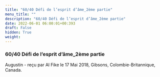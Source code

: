```yaml
---
title: "60/40 Défi de l’esprit d’âme_2ème partie"
menu_title: ""
description: "60/40 Défi de l’esprit d’âme_2ème partie"
date: 2022-06-01 06:00:01+00:393
draft: False
hidden: True
weight:
---
```

### 60/40 Défi de l’esprit d’âme_2ème partie

Augustin - reçu par Al Fike le 17 Mai 2018, Gibsons, Colombie-Britannique, Canada.



